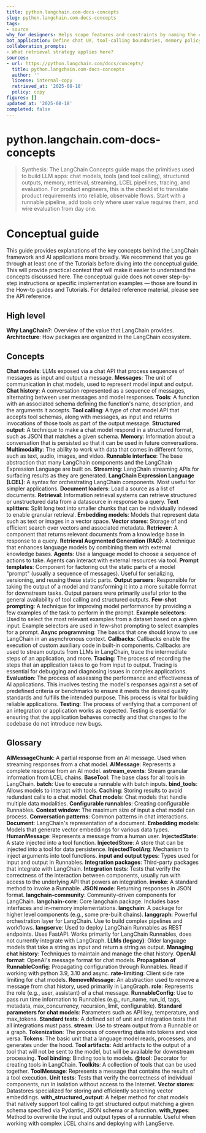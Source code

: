 ```yaml
---
title: python.langchain.com-docs-concepts
slug: python.langchain.com-docs-concepts
tags:
- source
why_for_designers: Helps scope features and constraints by naming the core building blocks (chat models, tools, memory, retrieval, streaming, LCEL, tracing, evaluation) so UX flows align with technical realities early.
bot_application: Define chat UX, tool-calling boundaries, memory policy, and evaluation gates; start with runnable pipelines (LCEL), add tools selectively, and treat evaluation as a first‑class deliverable.
collaboration_prompts:
- What retrieval strategy applies here?
sources:
- url: https://python.langchain.com/docs/concepts/
  title: python.langchain.com-docs-concepts
  author: ''
  license: internal-copy
  retrieved_at: '2025-08-18'
  policy: copy
figures: []
updated_at: '2025-08-18'
completed: false
---
```


# python.langchain.com-docs-concepts

> Synthesis: The LangChain Concepts guide maps the primitives used to build LLM apps: chat models, tools (and tool calling), structured outputs, memory, retrieval, streaming, LCEL pipelines, tracing, and evaluation. For product engineers, this is the checklist to translate product requirements into reliable, observable flows. Start with a runnable pipeline, add tools only where user value requires them, and wire evaluation from day one.

# Conceptual guide
This guide provides explanations of the key concepts behind the LangChain framework and AI applications more broadly.
We recommend that you go through at least one of the Tutorials before diving into the conceptual guide. This will provide practical context that will make it easier to understand the concepts discussed here.
The conceptual guide does not cover step-by-step instructions or specific implementation examples — those are found in the How-to guides and Tutorials. For detailed reference material, please see the API reference.
## High level
**Why LangChain?**: Overview of the value that LangChain provides. **Architecture**: How packages are organized in the LangChain ecosystem.
## Concepts
**Chat models**: LLMs exposed via a chat API that process sequences of messages as input and output a message. **Messages**: The unit of communication in chat models, used to represent model input and output. **Chat history**: A conversation represented as a sequence of messages, alternating between user messages and model responses. **Tools**: A function with an associated schema defining the function's name, description, and the arguments it accepts. **Tool calling**: A type of chat model API that accepts tool schemas, along with messages, as input and returns invocations of those tools as part of the output message. **Structured output**: A technique to make a chat model respond in a structured format, such as JSON that matches a given schema. **Memory**: Information about a conversation that is persisted so that it can be used in future conversations. **Multimodality**: The ability to work with data that comes in different forms, such as text, audio, images, and video. **Runnable interface**: The base abstraction that many LangChain components and the LangChain Expression Language are built on. **Streaming**: LangChain streaming APIs for surfacing results as they are generated. **LangChain Expression Language (LCEL)**: A syntax for orchestrating LangChain components. Most useful for simpler applications. **Document loaders**: Load a source as a list of documents. **Retrieval**: Information retrieval systems can retrieve structured or unstructured data from a datasource in response to a query. **Text splitters**: Split long text into smaller chunks that can be individually indexed to enable granular retrieval. **Embedding models**: Models that represent data such as text or images in a vector space. **Vector stores**: Storage of and efficient search over vectors and associated metadata. **Retriever**: A component that returns relevant documents from a knowledge base in response to a query. **Retrieval Augmented Generation (RAG)**: A technique that enhances language models by combining them with external knowledge bases. **Agents**: Use a language model to choose a sequence of actions to take. Agents can interact with external resources via tool. **Prompt templates**: Component for factoring out the static parts of a model "prompt" (usually a sequence of messages). Useful for serializing, versioning, and reusing these static parts. **Output parsers**: Responsible for taking the output of a model and transforming it into a more suitable format for downstream tasks. Output parsers were primarily useful prior to the general availability of tool calling and structured outputs. **Few-shot prompting**: A technique for improving model performance by providing a few examples of the task to perform in the prompt. **Example selectors**: Used to select the most relevant examples from a dataset based on a given input. Example selectors are used in few-shot prompting to select examples for a prompt. **Async programming**: The basics that one should know to use LangChain in an asynchronous context. **Callbacks**: Callbacks enable the execution of custom auxiliary code in built-in components. Callbacks are used to stream outputs from LLMs in LangChain, trace the intermediate steps of an application, and more. **Tracing**: The process of recording the steps that an application takes to go from input to output. Tracing is essential for debugging and diagnosing issues in complex applications. **Evaluation**: The process of assessing the performance and effectiveness of AI applications. This involves testing the model's responses against a set of predefined criteria or benchmarks to ensure it meets the desired quality standards and fulfills the intended purpose. This process is vital for building reliable applications. **Testing**: The process of verifying that a component of an integration or application works as expected. Testing is essential for ensuring that the application behaves correctly and that changes to the codebase do not introduce new bugs.
## Glossary
**AIMessageChunk**: A partial response from an AI message. Used when streaming responses from a chat model. **AIMessage**: Represents a complete response from an AI model. **astream_events**: Stream granular information from LCEL chains. **BaseTool**: The base class for all tools in LangChain. **batch**: Use to execute a runnable with batch inputs. **bind_tools**: Allows models to interact with tools. **Caching**: Storing results to avoid redundant calls to a chat model. **Chat models**: Chat models that handle multiple data modalities. **Configurable runnables**: Creating configurable Runnables. **Context window**: The maximum size of input a chat model can process. **Conversation patterns**: Common patterns in chat interactions. **Document**: LangChain's representation of a document. **Embedding models**: Models that generate vector embeddings for various data types. **HumanMessage**: Represents a message from a human user. **InjectedState**: A state injected into a tool function. **InjectedStore**: A store that can be injected into a tool for data persistence. **InjectedToolArg**: Mechanism to inject arguments into tool functions. **input and output types**: Types used for input and output in Runnables. **Integration packages**: Third-party packages that integrate with LangChain. **Integration tests**: Tests that verify the correctness of the interaction between components, usually run with access to the underlying API that powers an integration. **invoke**: A standard method to invoke a Runnable. **JSON mode**: Returning responses in JSON format. **langchain-community**: Community-driven components for LangChain. **langchain-core**: Core langchain package. Includes base interfaces and in-memory implementations. **langchain**: A package for higher level components (e.g., some pre-built chains). **langgraph**: Powerful orchestration layer for LangChain. Use to build complex pipelines and workflows. **langserve**: Used to deploy LangChain Runnables as REST endpoints. Uses FastAPI. Works primarily for LangChain Runnables, does not currently integrate with LangGraph. **LLMs (legacy)**: Older language models that take a string as input and return a string as output. **Managing chat history**: Techniques to maintain and manage the chat history. **OpenAI format**: OpenAI's message format for chat models. **Propagation of RunnableConfig**: Propagating configuration through Runnables. Read if working with python 3.9, 3.10 and async. **rate-limiting**: Client side rate limiting for chat models. **RemoveMessage**: An abstraction used to remove a message from chat history, used primarily in LangGraph. **role**: Represents the role (e.g., user, assistant) of a chat message. **RunnableConfig**: Use to pass run time information to Runnables (e.g.,
run_name,
run_id,
tags,
metadata,
max_concurrency,
recursion_limit,
configurable).
**Standard parameters for chat models**: Parameters such as API key,
temperature, and
max_tokens.
**Standard tests**: A defined set of unit and integration tests that all integrations must pass. **stream**: Use to stream output from a Runnable or a graph. **Tokenization**: The process of converting data into tokens and vice versa. **Tokens**: The basic unit that a language model reads, processes, and generates under the hood. **Tool artifacts**: Add artifacts to the output of a tool that will not be sent to the model, but will be available for downstream processing. **Tool binding**: Binding tools to models. **@tool**: Decorator for creating tools in LangChain. **Toolkits**: A collection of tools that can be used together. **ToolMessage**: Represents a message that contains the results of a tool execution. **Unit tests**: Tests that verify the correctness of individual components, run in isolation without access to the Internet. **Vector stores**: Datastores specialized for storing and efficiently searching vector embeddings. **with_structured_output**: A helper method for chat models that natively support tool calling to get structured output matching a given schema specified via Pydantic, JSON schema or a function. **with_types**: Method to overwrite the input and output types of a runnable. Useful when working with complex LCEL chains and deploying with LangServe.



